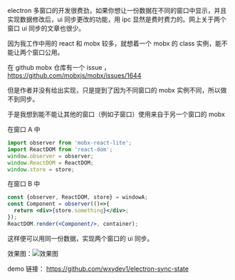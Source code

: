 electron 多窗口的开发很费劲，如果你想让一份数据在不同的窗口中显示，并且实现数据修改后，ui 同步更改的功能，用 ipc 显然是费时费力的。网上关于两个窗口 ui 同步的文章也很少。

因为我工作中用的 react 和 mobx 较多，就想着一个 mobx 的 class 实例，能不能让两个窗口公用。

在 github mobx 仓库有一个 issue ，https://github.com/mobxjs/mobx/issues/1644

但是作者并没有给出实现，只是提到了因为不同窗口的 mobx 实例不同，所以做不到同步。

于是我想到能不能让其他的窗口（例如子窗口）使用来自于另一个窗口的 mobx

在窗口 A 中

```jsx
import observer from 'mobx-react-lite';
import ReactDOM from 'react-dom';
window.observer = observer;
window.ReactDOM = ReactDOM;
window.store = store;
```

在窗口 B 中

```jsx
const {observer, ReactDOM, store} = windowA;
const Component = observer(()=>{
  return <div>{store.something}</div>;
});
ReactDOM.render(<Component/>, container);
```
这样便可以用同一份数据，实现两个窗口的 ui 同步。

效果图：![效果图](https://github.com/wxydev1/electron-sync-state/raw/main/mobx.gif)



demo 链接： https://github.com/wxydev1/electron-sync-state